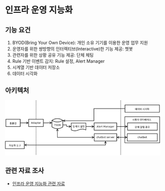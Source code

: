 인프라 운영 지능화
===============
기능 요건
---------
1. BYOD(Bring Your Own Device): 개인 소유 기기를 이용한 운영 업무 지원
2. 운영자를 위한 쌍방향의 인터렉티브(Interactive)한 기능 제공: 쳇봇
3. 관련자를 위한 상황 공유 기능 제공: 단체 체팅
4. Rule 기반 이벤트 감지: Rule 설정, Alert Manager
5. 시계열 기반 데이터 저장소
6. 데이터 시각화

아키텍처
--------
![인프라 지능화 아키텍처](https://github.com/bulgemi/ITOA/blob/master/ITOA_Arch.png)


관련 자료 조사
-------------
* [인프라 운영 지능화 관련 자료](https://github.com/bulgemi/ITOA/blob/master/참고자료.md)
